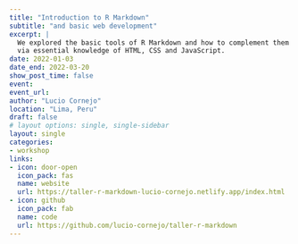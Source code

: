 ```yaml
---
title: "Introduction to R Markdown"
subtitle: "and basic web development"
excerpt: |
  We explored the basic tools of R Markdown and how to complement them
  via essential knowledge of HTML, CSS and JavaScript.
date: 2022-01-03
date_end: 2022-03-20
show_post_time: false
event: 
event_url: 
author: "Lucio Cornejo"
location: "Lima, Peru"
draft: false
# layout options: single, single-sidebar
layout: single
categories:
- workshop
links:
- icon: door-open
  icon_pack: fas
  name: website
  url: https://taller-r-markdown-lucio-cornejo.netlify.app/index.html
- icon: github
  icon_pack: fab
  name: code
  url: https://github.com/lucio-cornejo/taller-r-markdown
---
```

